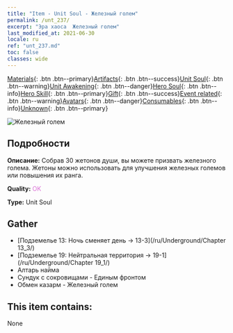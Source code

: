 ```yaml
---
title: "Item - Unit Soul - Железный голем"
permalink: /unt_237/
excerpt: "Эра хаоса  Железный голем"
last_modified_at: 2021-06-30
locale: ru
ref: "unt_237.md"
toc: false
classes: wide
---
```

 [Materials](/ItemsRU/){: .btn .btn--primary}[Artifacts](/ItemsRU/Artifacts/){: .btn .btn--success}[Unit Soul](/ItemsRU/UnitSoul/){: .btn .btn--warning}[Unit Awakening](/ItemsRU/UnitAwakening/){: .btn .btn--danger}[Hero Soul](/ItemsRU/HeroSoul/){: .btn .btn--info}[Hero Skill](/ItemsRU/HeroSkill/){: .btn .btn--primary}[Gift](/ItemsRU/Gift/){: .btn .btn--success}[Event related](/ItemsRU/Events/){: .btn .btn--warning}[Avatars](/ItemsRU/Avatars/){: .btn .btn--danger}[Consumables](/ItemsRU/Consumables/){: .btn .btn--info}[Unknown](/ItemsRU/Unknown/){: .btn .btn--primary}

 ![Железный голем](/images/u/ti_tieren.jpg)

## Подробности
 **Описание:** Собрав 30 жетонов души, вы можете призвать железного голема. Жетоны можно использовать для улучшения железных големов или повышения их ранга.

 **Quality:** <span style="color: #DA70D6">OK</span>

 **Type:** Unit Soul

## Gather

*    [Подземелье 13: Ночь сменяет день -> 13-3](/ru/Underground/Chapter 13_3/) 
*    [Подземелье 19: Нейтральная территория -> 19-1](/ru/Underground/Chapter 19_1/) 
*    Алтарь найма 
*    Сундук с сокровищами - Единым фронтом 
*    Обмен казарм - Железный голем 

## This item contains:

  None

